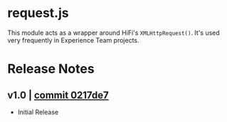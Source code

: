 # request.js
This module acts as a wrapper around HiFi's `XMLHttpRequest()`. It's used very frequently in Experience Team projects.

# Release Notes
## v1.0 | [commit 0217de7](https://github.com/highfidelity/hifi-content/commits/0217de7)
- Initial Release